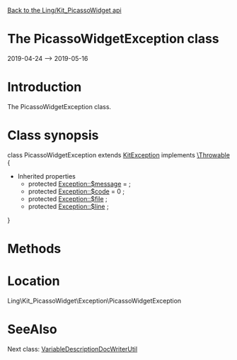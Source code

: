 [Back to the Ling/Kit_PicassoWidget api](https://github.com/lingtalfi/Kit_PicassoWidget/blob/master/doc/api/Ling/Kit_PicassoWidget.md)



The PicassoWidgetException class
================
2019-04-24 --> 2019-05-16






Introduction
============

The PicassoWidgetException class.



Class synopsis
==============


class <span class="pl-k">PicassoWidgetException</span> extends [KitException](https://github.com/lingtalfi/Kit/blob/master/doc/api/Ling/Kit/Exception/KitException.md) implements [\Throwable](http://php.net/manual/en/class.throwable.php) {

- Inherited properties
    - protected  [Exception::$message](#property-message) =  ;
    - protected  [Exception::$code](#property-code) = 0 ;
    - protected  [Exception::$file](#property-file) ;
    - protected  [Exception::$line](#property-line) ;

}






Methods
==============






Location
=============
Ling\Kit_PicassoWidget\Exception\PicassoWidgetException


SeeAlso
==============
Next class: [VariableDescriptionDocWriterUtil](https://github.com/lingtalfi/Kit_PicassoWidget/blob/master/doc/api/Ling/Kit_PicassoWidget/Util/VariableDescriptionDocWriterUtil.md)<br>

